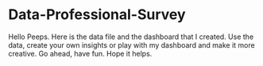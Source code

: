# Data-Professional-Survey
Hello Peeps. Here is the data file and the dashboard that I created. Use the data, create your own insights or play with my dashboard and make it more creative. Go ahead, have fun. Hope it helps.
